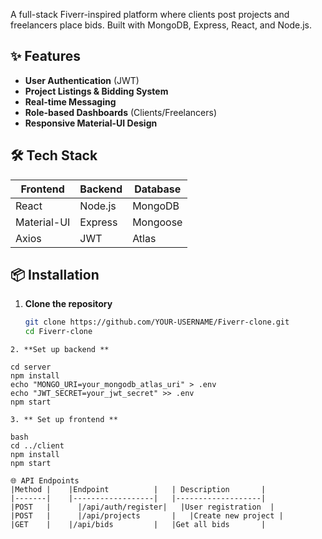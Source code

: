 

A full-stack Fiverr-inspired platform where clients post projects and freelancers place bids. Built with MongoDB, Express, React, and Node.js.

## ✨ Features
- **User Authentication** (JWT)
- **Project Listings & Bidding System**
- **Real-time Messaging**
- **Role-based Dashboards** (Clients/Freelancers)
- **Responsive Material-UI Design**

## 🛠️ Tech Stack
| Frontend | Backend | Database |
|----------|---------|----------|
| React    | Node.js | MongoDB  |
| Material-UI | Express | Mongoose |
| Axios    | JWT     | Atlas    |

## 📦 Installation
1. **Clone the repository**
   ```bash
   git clone https://github.com/YOUR-USERNAME/Fiverr-clone.git
   cd Fiverr-clone
```
2. **Set up backend **

cd server
npm install
echo "MONGO_URI=your_mongodb_atlas_uri" > .env
echo "JWT_SECRET=your_jwt_secret" >> .env
npm start

3. ** Set up frontend **

bash
cd ../client
npm install
npm start

🌐 API Endpoints
|Method	|    |Endpoint	        |   | Description       |
|-------|    |------------------|   |-------------------|
|POST   |	   |/api/auth/register|	  |User registration  |
|POST   |	   |/api/projects	    |   |Create new project |
|GET    |    |/api/bids       	|   |Get all bids       |

